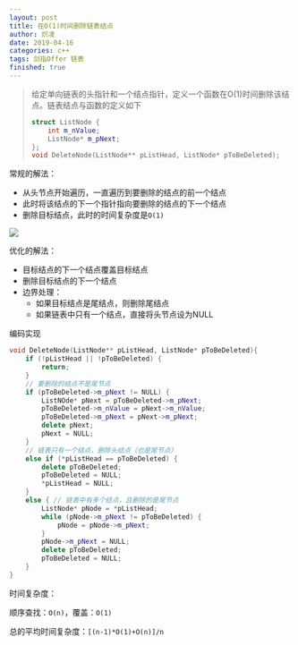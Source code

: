 ```yaml
---
layout: post
title: 在O(1)时间删除链表结点
author: 炽凌
date: 2019-04-16
categories: c++
tags: 剑指Offer 链表
finished: true
---
```


> 给定单向链表的头指针和一个结点指针，定义一个函数在O(1)时间删除该结点。链表结点与函数的定义如下
>
> ```cpp
> struct ListNode {
>     int m_nValue;
>     ListNode* m_pNext;
> };
> void DeleteNode(ListNode** pListHead, ListNode* pToBeDeleted);
> ```



常规的解法：

- 从头节点开始遍历，一直遍历到要删除的结点的前一个结点
- 此时将该结点的下一个指针指向要删除的结点的下一个结点
- 删除目标结点，此时的时间复杂度是`O(1)`

![](D:\近期\面试\3hTvBYBv97mOsB.jpg)

优化的解法：

- 目标结点的下一个结点覆盖目标结点
- 删除目标结点的下一个结点
- 边界处理：
  - 如果目标结点是尾结点，则删除尾结点
  - 如果链表中只有一个结点，直接将头节点设为NULL

编码实现

```cpp
void DeleteNode(ListNode** pListHead, ListNode* pToBeDeleted){
    if (!pListHead || !pToBeDeleted) {
        return;
    }
    // 要删除的结点不是尾节点
    if (pToBeDeleted->m_pNext != NULL) {
        ListNOde* pNext = pToBeDeleted->m_pNext;
        pToBeDeleted->m_nValue = pNext->m_nValue;
        pToBeDeleted->m_pNext = pNext->m_pNext;
        delete pNext;
        pNext = NULL;
    }
    // 链表只有一个结点，删除头结点（也是尾节点）
    else if (*pListHead == pToBeDeleted) {
        delete pToBeDeleted;
        pToBeDeleted = NULL;
        *pListHead = NULL;
    }
    else { // 链表中有多个结点，且删除的是尾节点
        ListNode* pNode = *pListHead;
        while (pNode->m_pNext != pToBeDeleted) {
            pNode = pNode->m_pNext;
        }
        pNode->m_pNext = NULL;
        delete pToBeDeleted;
        pToBeDeleted = NULL;
    }
}
```

时间复杂度：

顺序查找：`O(n)`，覆盖：`O(1)`

总的平均时间复杂度：`[(n-1)*O(1)+O(n)]/n`